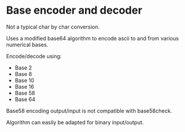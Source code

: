 # Base encoder and decoder

Not a typical char by char conversion.<br>

Uses a modified base64 algorithm to encode ascii to and from various numerical bases.<br>

Encode/decode using:
* Base 2
* Base 8
* Base 10
* Base 16
* Base 58
* Base 64

Base58 encoding output/input is not compatible with base58check.

Algorithm can easily be adapted for binary input/output.